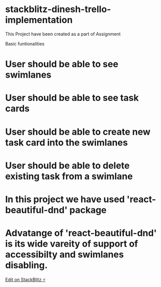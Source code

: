 # stackblitz-dinesh-trello-implementation

This Project have been created as a part of Assignment

Basic funtionalities
# User should be able to see swimlanes
# User should be able to see task cards
# User should be able to create new task card into the swimlanes
# User should be able to delete existing task from a swimlane 
# In this project we have used 'react-beautiful-dnd' package
# Advatange of 'react-beautiful-dnd' is its wide vareity of support of accessibilty and swimlanes disabling.

[Edit on StackBlitz ⚡️](https://stackblitz.com/edit/stackblitz-starters-5xharz)
